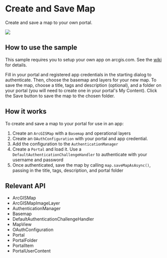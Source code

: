 <h1>Create and Save Map</h1>

<p>Create and save a map to your own portal.</p>

<p><img src="CreateAndSaveMap.png"/></p>

<h2>How to use the sample</h2>

<p>This sample requires you to setup your own app on arcgis.com. See the <a href="https://github.com/Esri/arcgis-runtime-samples-java/wiki/OAuth">wiki</a> for details.</p>

<p>Fill in your portal and registered app credentials in the starting dialog to authenticate. Then, choose 
the basemap and layers for your new map. To save the map, choose a title, tags and description (optional), and a folder 
on your portal (you will need to create one in your portal's My Content). Click the Save button to save the map to the 
chosen folder.</p>

<h2>How it works</h2>

<p>To create and save a map to your portal for use in an app:</p>
<ol>
  <li>Create an <code>ArcGISMap</code> with a <code>Basemap</code> and operational layers</li>
  <li>Create an <code>OAuthConfiguration</code> with your portal and app credential.</li>
  <li>Add the configuration to the <code>AuthenticationManager</code></li>
  <li>Create a <code>Portal</code> and load it. Use a <code>DefaultAuthenticationChallengeHandler</code> to authenticate with your username and password</li>
  <li>Once authenticated, save the map by calling <code>map.saveMapAsAsync()</code>, passing in the title, tags, 
  description, and portal folder</li>
</ol>

<h2>Relevant API</h2>

<ul>
  <li>ArcGISMap</li>
  <li>ArcGISMapImageLayer</li>
  <li>AuthenticationManager</li>
  <li>Basemap</li>
  <li>DefaultAuthenticationChallengeHandler</li>
  <li>MapView</li>
  <li>OAuthConfiguration</li>
  <li>Portal</li>
  <li>PortalFolder</li>
  <li>PortalItem</li>
  <li>PortalUserContent</li>
</ul>
